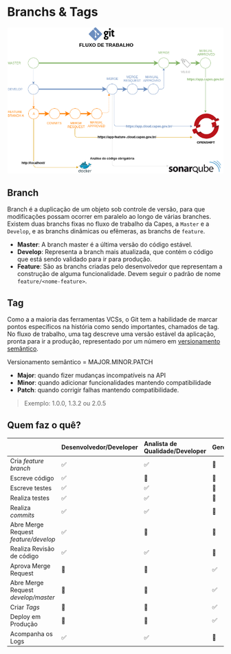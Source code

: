 # Branchs & Tags

![Fluxo do Git](./img/Fluxo_do_Git.png "Fluxo do Git")

## Branch

Branch é a duplicação de um objeto sob controle de versão, para que modificações possam ocorrer em paralelo ao longo de várias branches. Existem duas branchs fixas no fluxo de trabalho da Capes, a `Master` e a `Develop`, e as branchs dinâmicas ou efêmeras, as branchs de `feature`.

- **Master**: A branch master é a última versão do código estável.
- **Develop**: Representa a branch mais atualizada, que contém o código que está sendo validado para ir para produção.
- **Feature**: São as branchs criadas pelo desenvolvedor que representam a construção de alguma funcionalidade. Devem seguir o padrão de nome `feature/<nome-feature>`.


## Tag

Como a a maioria das ferramentas VCSs, o Git tem a habilidade de marcar pontos específicos na história como sendo importantes, chamados de tag. No fluxo de trabalho, uma tag descreve uma versão estável da aplicação, pronta para ir a produção, representado por um número em [versionamento semântico](https://semver.org/spec/v2.0.0.html).

Versionamento semântico = MAJOR.MINOR.PATCH

- **Major**: quando fizer mudanças incompatíveis na API
- **Minor**: quando adicionar funcionalidades mantendo compatibilidade
- **Patch**: quando corrigir falhas mantendo compatibilidade.

> Exemplo: 1.0.0, 1.3.2 ou 2.0.5


## Quem faz o quê?

| |Desenvolvedor/Developer|Analista de Qualidade/Developer|Gerente/Mantainer|
|:---|:---|:---|:---|
|Cria _feature branch_| :white_check_mark: | :white_check_mark: | :eyes: |
|Escreve código| :white_check_mark: | :red_circle: | :eyes: |
|Escreve testes| :white_check_mark: | :white_check_mark: | :eyes: |
|Realiza testes| :white_check_mark: | :white_check_mark: | :eyes: |
|Realiza _commits_| :white_check_mark: | :white_check_mark: | :eyes: |
|Abre Merge Request _feature/develop_| :white_check_mark: | :eyes: | :eyes: |
|Realiza Revisão de código| :white_check_mark: | :white_check_mark: | :eyes: |
|Aprova Merge Request| :eyes: | :eyes: | :white_check_mark: |
|Abre Merge Request _develop/master_| :red_circle: | :red_circle: | :white_check_mark: |
|Criar _Tags_| :red_circle: | :red_circle: | :white_check_mark: |
|Deploy em Produção| :red_circle: | :red_circle: | :white_check_mark: |
|Acompanha os Logs| :white_check_mark: | :white_check_mark: | :eyes: |